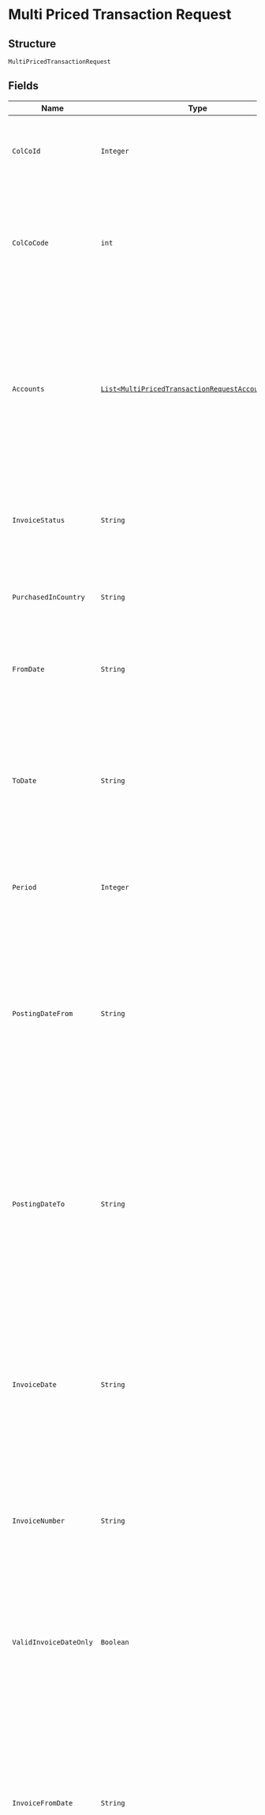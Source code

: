 
# Multi Priced Transaction Request

## Structure

`MultiPricedTransactionRequest`

## Fields

| Name | Type | Tags | Description | Getter | Setter |
|  --- | --- | --- | --- | --- | --- |
| `ColCoId` | `Integer` | Optional | Collecting Company Id of the selected payer.<br>Optional if ColCoCode is passed else Mandatory.<br>Example:<br>1 for Philippines<br>5 for UK | Integer getColCoId() | setColCoId(Integer colCoId) |
| `ColCoCode` | `int` | Required | Collecting Company Code of the selected payer.<br>Mandatory for serviced OUs such as Romania, Latvia, Lithuania, Estonia, Ukraine etc. It is optional for other countries if ColCoID is provided.<br>Example:<br>86 for Philippines<br>5 for UK | int getColCoCode() | setColCoCode(int colCoCode) |
| `Accounts` | [`List<MultiPricedTransactionRequestAccountsItems>`](../../doc/models/multi-priced-transaction-request-accounts-items.md) | Required | List of Payers/Accounts entity.<br>Mandatory.<br>•    Max number of payers allowed in the input is 10, if it exceeds in the input it will throw an error.<br>•    This value is configurable. Initial configuration will be 100 and will change to 10 once SFH changes are integrated.<br>Note:<br><br>1. At least one payer should be present.<br>   Accounts information are optional. | List<MultiPricedTransactionRequestAccountsItems> getAccounts() | setAccounts(List<MultiPricedTransactionRequestAccountsItems> accounts) |
| `InvoiceStatus` | `String` | Optional | Invoice status of the transactions<br>Mandatory<br>Possible options:<br>I - Invoiced<br>U – Un-Invoiced<br>A – All<br>Max Length: 1 | String getInvoiceStatus() | setInvoiceStatus(String invoiceStatus) |
| `PurchasedInCountry` | `String` | Optional | ISO Country Code (ex: UK, FR)<br>Optional<br><br>Note: If IncludeFees is true then this filter will be ignored | String getPurchasedInCountry() | setPurchasedInCountry(String purchasedInCountry) |
| `FromDate` | `String` | Optional | Transactions from Date/Time.<br>Optional – When provided, it should be with in last 24 months.<br><br>Format: yyyyMMdd | String getFromDate() | setFromDate(String fromDate) |
| `ToDate` | `String` | Optional | Transactions to Date/Time.<br><br>1) When the value is blank and FromDate is provided on the input, all transactions took place 210(Configurable) days after the given FromDate is returned.<br>2) Difference between FromDate and ToDate cannot be more than 210 (Configurable) days.<br><br>Format: yyyyMMdd | String getToDate() | setToDate(String toDate) |
| `Period` | `Integer` | Optional | Transactions Period.<br>Possible values are:<br><br>1. Last 7 Days<br>2. Last 30 Days<br>3. Last 90 Days | Integer getPeriod() | setPeriod(Integer period) |
| `PostingDateFrom` | `String` | Optional | Transaction Posting Date/time in the Cards Platform - From Date/time.<br><br>Note:<br><br>1) When the value of both PostingDateFrom and PostingDateTo are present in the request then the value of PostingDateFrom must be less than PostingDateTo.<br>2) If IncludeFees is true then this filter will be ignored<br><br>Format: yyyyMMdd HH:mm:ss | String getPostingDateFrom() | setPostingDateFrom(String postingDateFrom) |
| `PostingDateTo` | `String` | Optional | Transaction Posting Date/time in the Cards Platform – To Date/time.<br><br>Note:<br><br>1) If IncludeFees is true then this filter will be ignored.<br>2) When the value of both PostingDateFrom and PostingDateTo are present in the request then the value of PostingDateFrom must be less than PostingDateTo.<br><br>Format: yyyyMMdd HH:mm:ss | String getPostingDateTo() | setPostingDateTo(String postingDateTo) |
| `InvoiceDate` | `String` | Optional | Invoice Date.<br>Optional<br><br>Note:<br><br>1) If value is not blank then the system will ignore the InvoiceStatus parameter and it will return all the billed transactions for the given invoice date.<br><br>2) If IncludeFees is true then this filter will be ignored<br><br>Format: yyyyMMdd | String getInvoiceDate() | setInvoiceDate(String invoiceDate) |
| `InvoiceNumber` | `String` | Optional | Invoice Number.<br>Optional<br>Note:<br><br>1) If value is not blank then the system will ignore the InvoiceStatus parameter and it will return all the billed transactions for the given invoice date. | String getInvoiceNumber() | setInvoiceNumber(String invoiceNumber) |
| `ValidInvoiceDateOnly` | `Boolean` | Optional | True/False<br>Optional<br>Default value: True.<br>When passed as ‘True’ the transactions records with report date not equal to 9999-12-30 will be returned.<br>When passed as ‘False’ the above condition will not be checked.<br>Note: If IncludeFees is ‘True’ then this filter will be ignored | Boolean getValidInvoiceDateOnly() | setValidInvoiceDateOnly(Boolean validInvoiceDateOnly) |
| `InvoiceFromDate` | `String` | Optional | Start date for transaction search by invoice date.<br>Optional<br>Note:<br><br>1) Value should be with in last 24 months (if provided).<br>2) Maximum of 90(Configurable) days duration allowed per search.<br>3) When provided, InvoiceFromDate has to be less than or equal to InvoiceToDate.<br><br>Format: yyyyMMdd | String getInvoiceFromDate() | setInvoiceFromDate(String invoiceFromDate) |
| `InvoiceToDate` | `String` | Optional | End date for transaction search by invoice date.<br>Optional<br>Note:<br><br>1) When InvoiceFromDate is provided and InvoiceToDate is null, then InvoiceToDate will be calculated as (InvoiceFromDate + 90 days) or (CurrentDate) whichever is lesser.<br><br>Format: yyyyMMdd | String getInvoiceToDate() | setInvoiceToDate(String invoiceToDate) |
| `FuelOnly` | `Boolean` | Optional | True/False<br>Optional<br>Default value: False.<br>When passed as ‘True’ Only returned records with Fuel transactions.<br>When passed as ‘False’ the above condition will not be checked.<br>Note: If IncludeFees is ‘True’ then this filter will be ignored | Boolean getFuelOnly() | setFuelOnly(Boolean fuelOnly) |
| `IncludeFees` | `Boolean` | Optional | True/False<br>Optional<br>Default value: False<br>When passed as ‘True’ then  ignore complex filters, all sales items along with fees included on the same response | Boolean getIncludeFees() | setIncludeFees(Boolean includeFees) |
| `SortOrder` | `String` | Optional | Allowed Sorting Options:<br><br>1. TransactionDateAscending<br>2. TransactionDateDescending<br>3. GrossAmountDescending<br>4. GrossAmountAscending<br>5. NetAmountAscending<br>6. NetAmountDescensding<br>   Example value to be passed: 1,3<br>   Note: If IncludeFees is ‘True’ then sorting is not allowed. This parameter will be ignored. | String getSortOrder() | setSortOrder(String sortOrder) |
| `CurrentPage` | `Integer` | Optional | Page Number (as shown to the users)<br>Optional<br>Default value 1<br>Note: If IncludeFees is ‘True’ then pagination is not allowed. This parameter will be ignored. | Integer getCurrentPage() | setCurrentPage(Integer currentPage) |
| `PageSize` | `Integer` | Optional | Page Size – Number of records to show on a page<br>Optional<br>Default value 50<br><br>Note: If IncludeFees is ‘True’ then pagination is not allowed. This parameter will be ignored. | Integer getPageSize() | setPageSize(Integer pageSize) |

## Example (as JSON)

```json
{
  "ColCoCode": 72,
  "Accounts": [
    {
      "PayerId": 224,
      "PayerNumber": "PayerNumber8",
      "AccountId": 28,
      "AccountNumber": "AccountNumber0"
    }
  ],
  "ColCoId": 58,
  "InvoiceStatus": "InvoiceStatus4",
  "PurchasedInCountry": "PurchasedInCountry8",
  "FromDate": "FromDate6",
  "ToDate": "ToDate4"
}
```

